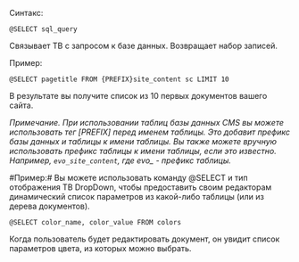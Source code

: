 Синтакс:
```
@SELECT sql_query
```
Связывает ТВ с запросом к базе данных. Возвращает набор записей.

Пример:
```
@SELECT pagetitle FROM {PREFIX}site_content sc LIMIT 10
```

В результате вы получите список из 10 первых документов вашего сайта.

*Примечание. При использовании таблиц базы данных CMS вы можете использовать тег [PREFIX] перед именем таблицы. Это добавит префикс базы данных и таблицы к имени таблицы. Вы также можете вручную использовать префикс таблицы к имени таблицы, если это известно. Например, `evo_site_content`, где evo_ - префикс таблицы.*


#Пример:#
Вы можете использовать команду @SELECT и тип отображения ТВ DropDown, чтобы предоставить своим редакторам  динамический список параметров из какой-либо таблицы (или из дерева документов).
```
@SELECT color_name, color_value FROM colors
```
Когда пользователь будет редактировать документ, он увидит список параметров цвета, из которых можно выбрать.
